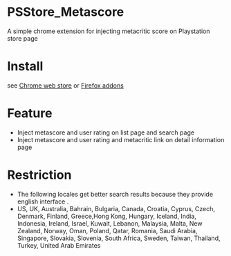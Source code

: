# PSStore_Metascore
A simple chrome extension for injecting metacritic score on Playstation store page

# Install
see [Chrome web store](https://chrome.google.com/webstore/detail/psstore-metascore/ldjfkloldnlohgeblkanmjeehpeapbep) or [Firefox addons](https://addons.mozilla.org/firefox/addon/psstoremetascore/)

# Feature
- Inject metascore and user rating on list page and search page
- Inject metascore and user rating and metacritic link on detail information page

# Restriction
- The following locales get better search results because they provide english interface .
- US, UK, Australia, Bahrain, Bulgaria, Canada, Croatia, Cyprus, Czech, Denmark, Finland, Greece,Hong Kong, Hungary, Iceland, India, Indonesia, Ireland, Israel, Kuwait, Lebanon, Malaysia, Malta, New Zealand, Norway, Oman, Poland, Qatar, Romania, Saudi Arabia, Singapore, 
 Slovakia, Slovenia, South Africa, Sweden, Taiwan, Thailand, Turkey, United Arab Emirates
 

